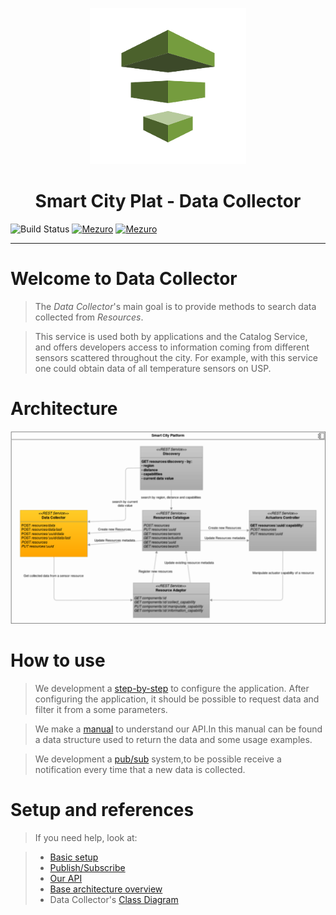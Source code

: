 <p align="center"><img src="documentation/collect250.png" alt="logo data collector" width="250" height="250"/> </p>
<p align="center"><h1 align="center"> Smart City Plat - Data Collector</h1></p>

![Build Status](https://gitlab.com/smart-city-platform/data_collector/badges/master/build.svg)
[![Mezuro](https://img.shields.io/badge/mezuro-green-green.svg)](http://mezuro.org/en/repositories/73)
[![Mezuro](https://img.shields.io/badge/freenode-%40data__collector-blue.svg)]()

---

# Welcome to Data Collector

> The *Data Collector*'s main goal is to provide methods to search data collected
from *Resources*.

> This service is used both by applications and the Catalog Service, and offers
developers access to information coming from different sensors scattered
throughout the city. For example, with this service one could obtain data of
all temperature sensors on USP.

# Architecture

<p align="center"><img src="documentation/pci-overview-datacollector.png" alt="Architecture Diagram" /></p>

# How to use

> We development a [step-by-step](https://gitlab.com/smart-city-platform/data_collector/wikis/basic-setup) to configure the application.
After configuring the application, it should be possible to request data and filter it from a some parameters.

> We make a [manual](https://social.stoa.usp.br/poo2016/projeto/group-3-data-collector) to understand our API.In this manual can be found a data structure used to return the data and some usage examples.

> We development a [pub/sub](https://gitlab.com/smart-city-platform/data_collector/wikis/pub-sub) system,to be possible receive a notification every time that a new data is collected.

# Setup and references

> If you need help, look at:

> * [Basic setup](https://gitlab.com/smart-city-platform/data_collector/wikis/basic-setup)
> * [Publish/Subscribe](https://gitlab.com/smart-city-platform/data_collector/wikis/pub-sub)
> * [Our API](https://social.stoa.usp.br/poo2016/projeto/group-3-data-collector)
> * [Base architecture overview](http://s32.postimg.org/a16hueg79/Arquitetura_geral_da_plataforma_de_cidades_intel.jpg)
> * Data Collector's [Class Diagram](documentation/ClassDiagram.png)
